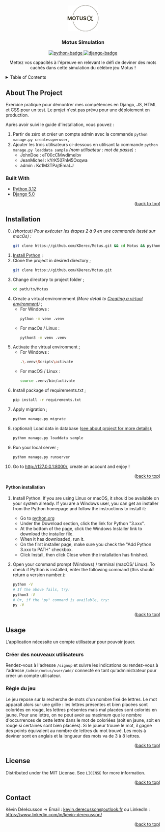 <div id="top"></div>

<!-- PROJECT LOGO -->
<br/>
<div align="center">
  <a href="https://github.com/KDerec/Motus/blob/master/static/images/logo.png">
    <img src="static/images/logo.png" alt="Logo" width="100">
  </a>

<h3 align="center">Motus Simulation</h3>
  <p align="center">
  <a href="https://www.python.org">
    <img src="https://img.shields.io/badge/Python-3.12+-3776AB?style=flat&logo=python&logoColor=white" alt="python-badge">
  </a>
  <a href="https://www.djangoproject.com">
    <img src="https://img.shields.io/badge/Django-5.0+-092E20?style=flat&logo=django&logoColor=white" alt="django-badge">
  </a>
  </p>
  <p align="center">
    Mettez vos capacités à l'épreuve en relevant le défi de deviner des mots cachés dans cette simulation du célèbre jeu Motus !
  </p>
  </p>
</div>


<!-- TABLE OF CONTENTS -->
<details>
  <summary>Table of Contents</summary>
  <ol>
    <li><a href="#about-the-project">About The Project</a></li>
    <li><a href="#built-with">Built With</a></li>
    <li><a href="#installation">Installation</a></li>
    <li><a href="#usage">Usage</a></li>
    <li><a href="#license">License</a></li>
    <li><a href="#contact">Contact</a></li>
  </ol>
</details>


<!-- ABOUT THE PROJECT -->
## About The Project
Exercice pratique pour démontrer mes compétences en Django, JS, HTML et CSS pour un test.
Le projet n'est pas prévu pour une déploiement en production.

Après avoir suivi le guide d'installation, vous pouvez :
1. Partir de zéro et créer un compte admin avec la commande `python manage.py createsuperuser`,
2. Ajouter les trois utilisateurs ci-dessous en utilisant la commande `python manage.py loaddata sample` *(nom utilisateur : mot de passe)* :
   * JohnDoe : eT00cCMwdimeibv
   * JeanMichel : kYrK507nM5Oxqwa
   * admin : Kc1M3TPajtEmaLJ

### Built With
* [Python 3.12](https://www.python.org/)
* [Django 5.0](https://www.djangoproject.com/)

<p align="right">(<a href="#top">back to top</a>)</p>


<!-- INSTALLATION -->
## Installation
0. *(shortcut) Pour exécuter les étapes 2 à 9 en une commande (testé sur macOs) :*
      ```sh
      git clone https://github.com/KDerec/Motus.git && cd Motus && python3 -m venv .venv && source .venv/bin/activate && pip install -r requirements.txt && python manage.py migrate && python manage.py loaddata sample && python manage.py runserver
      ```
1. <a href="#python-installation">Install Python</a> ;
2. Clone the project in desired directory ;
   ```sh
   git clone https://github.com/KDerec/Motus.git
   ```
3. Change directory to project folder ;
   ```sh
   cd path/to/Motus
   ```
4. Create a virtual environnement *(More detail to [Creating a virtual environment](https://packaging.python.org/en/latest/guides/installing-using-pip-and-virtual-environments/#creating-a-virtual-environment))* ;
    * For Windows :
      ```sh
      python -m venv .venv
      ```
    * For macOs / Linux :
      ```sh
      python3 -m venv .venv
      ```
5. Activate the virtual environment ;
    * For Windows :
      ```sh
      .\.venv\Scripts\activate
      ```
    * For macOS / Linux :
      ```sh
      source .venv/bin/activate
      ```
6. Install package of requirements.txt ;
   ```sh
   pip install -r requirements.txt
   ```
7. Apply migration ;
   ```sh
   python manage.py migrate
   ```
8. (optional) Load data in database (<a href="#about-the-project">see about project for more details</a>);
   ```sh
   python manage.py loaddata sample
   ```
9. Run your local server ;
   ```sh
   python manage.py runserver
   ```
10. Go to http://127.0.0.1:8000/, create an account and enjoy !

<p align="right">(<a href="#top">back to top</a>)</p>


#### Python installation
1. Install Python. If you are using Linux or macOS, it should be available on your system already. If you are a Windows user, you can get an installer from the Python homepage and follow the instructions to install it:
   - Go to [python.org](https://www.python.org/)
   - Under the Download section, click the link for Python "3.xxx".
   - At the bottom of the page, click the Windows Installer link to download the installer file.
   - When it has downloaded, run it.
   - On the first installer page, make sure you check the "Add Python 3.xxx to PATH" checkbox.
   - Click Install, then click Close when the installation has finished.

2. Open your command prompt (Windows) / terminal (macOS/ Linux). To check if Python is installed, enter the following command (this should return a version number.):
   ``` sh
   python -V
   # If the above fails, try:
   python3 -V
   # Or, if the "py" command is available, try:
   py -V
   ```

<p align="right">(<a href="#top">back to top</a>)</p>


<!-- USAGE EXAMPLES -->
## Usage
L'application nécessite un compte utilisateur pour pouvoir jouer.
### Créer des nouveaux utilisateurs
Rendez-vous à l'adresse `/signup` et suivre les indications ou rendez-vous à l'adresse `/admin/motus/user/add/` connecté en tant qu'administrateur pour créer un compte utilisateur.
### Règle du jeu
Le jeu repose sur la recherche de mots d'un nombre fixé de lettres.
Le mot apparaît alors sur une grille : les lettres présentes et bien placées sont coloriées en rouge, les lettres présentes mais mal placées sont coloriés en jaune. Pour une lettre, on ne peut avoir au maximum que le nombre d'occurrences de cette lettre dans le mot de coloriées (soit en jaune, soit en rouge si certaines sont bien placées).
Si le joueur trouve le mot, il gagne des points équivalent au nombre de lettres du mot trouvé.
Les mots à deviner sont en anglais et la longueur des mots va de 3 à 8 lettres.
<p align="right">(<a href="#top">back to top</a>)</p>


<!-- LICENSE -->
## License
Distributed under the MIT License. See `LICENSE` for more information.

<p align="right">(<a href="#top">back to top</a>)</p>


<!-- CONTACT -->
## Contact
Kévin Dérécusson ->
Email : kevin.derecusson@outlook.fr ou
LinkedIn : https://www.linkedin.com/in/kevin-derecusson/

<p align="right">(<a href="#top">back to top</a>)</p>

